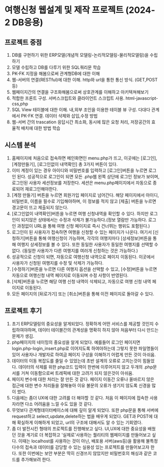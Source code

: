 # 여행신청 웹설계 및 제작 프로젝트 (2024-2 DB응용)
## 프로젝트 중점
1. DB를 구현하기 위한 ERP모델(개념적 모델링-논리적모델링-물리적모델링)을 수립하기
2. 모델 수립하고 DB를 다루기 위한 SQL쿼리문 학습
3. PK-FK 지정을 해봄으로써 관계형DB에 대한 이해
4. 웹-서버의 연결(RESTful)에 대한 이해. http와 url을 통한 통신 방식. (GET,POST등)
5. 웹페이지간의 연결을 구조화해봄으로써 상호관계를 이해하고 아키텍쳐해보기
6. 적합한 프론트 구성. 서버스크립트와 클라이언트 스크립트 사용. html-javascript-css,php
7. SQL View 테이블에 대한 이해. 내,외부 조인을 이용한 테이블 뷰 구성. 다대다 관계에서 PK-FK 연결. 데이터 삭제와 삽입,수정 방법
8. 웹-서버 간의 trascation 응답시간 최소화, 동시에 많은 요청 처리, 저장공간의 효율적 배치에 대한 방법 학습

## 시스템 분석
1. 홈페이지에 처음으로 접속하면 메인화면인 menu.php가 뜨고, 이곳에는 [로그인], [계정만들기], [로그인없이 내역확인] 총 3가지 버튼이 있다. 
2. 이미 계정이 있는 경우 아이디와 비밀번호를 입력하고 [로그인]버튼을 누르면 로그인 된다. 성공적으로 로그인이 되면 모든 .php웹 왼쪽 상단에 로그인 정보가 보이며, 로그인된 사용자 세션정보를 저장한다. 세션은 menu.php페이지에서 자동으로 종료되어 재로그인해야한다.
3. [계정 만들기] 버튼을 누르면 회원가입 페이지로 넘어간다. 해당 페이지에서 아이디, 비밀번호, 이름을 필수로 기입해야하며, 이 정보를 적지 않고 [제출] 버튼을 누르면 경고문이 뜨고 제출되지 않는다.
4. [로그인없이 내역확인]버튼을 누르면 여행 신청내역을 확인할 수 있다. 하지만 로그인이 되지않은 상태에서는 수정과 삭제가 불가능하다.(정보 열람만 가능하다. 로그인 과정없이 URL을 통해 여행 신청 페이지로 즉시 건너뛰는 행위도 포함된다.)
5. 로그인이 된 사용자가 접속하면 여행을 신청할 수 있는 페이지가 나온다. 여기서 [신청하기]버튼을 통해 여행신청이 가능하며, 각각의 여행지마다 [상세정보]버튼을 통해 여행지 상세정보를 볼 수 있다. 또한 동일한 사용자가 동일한 여행지를 선택할 수 없다. (동일한 사용자가 다른 여행지를 여러개 신청하는 것은 가능하다.)
6. 성공적으로 신청이 되면, 자동으로 여행신청 내역으로 페이지 이동된다. 이곳에서 사용자가 신청된 여행지를 수정 및 삭제가 가능하다.
7. [수정하기]버튼을 누르면 다른 여행지 옵션을 선택할 수 있고, [수정]버튼을 누르면 자동으로 여행신청 내역 페이지로 이동되며 수정 사항이 반영된다.
8. [삭제]버튼을 누르면 해당 여행 신청 내역이 삭제되고, 자동으로 여행 신청 내역 페이지로 이동된다.
9. 모든 페이지의 [뒤로가기] 또는 [취소]버튼을 통해 이전 페이지로 돌아갈 수 있다.

## 프로젝트 후기
1. 초기 ERP모델링의 중요성을 알게되었다. 정확하게 어떤 서비스를 제공할 것인지 수립하여야하며, 데이터 테이블간의 관계성을 명확히 하지 않아 처음부터 다시 만드는 문제가 생김.
2. php페이지의 네이밍의 중요성을 알게 되었다. 예를들어 로그인 페이지면 login.php-login_insert.php로 이어지도록 하여야하는데 그렇지 못한 파일명들이 있어 사용자나 개발자로 하여금 페이지 구성을 이해하기 어렵게 만든 것이 아쉬움.
3. 데이터의 이동 복잡도를 줄일 수 있었는데 초반 설계의 오류로 고치는것이 힘들었다. 데이터의 삭제를 위한 php코드 입력이 한번에 이루어지지 않고 두개의 .php문서를 거쳐 이동함으로써 트레픽에 대한 고려가 되지 않은것이 아쉬움.
4. 페이지 변수에 대한 처리는 잘 만든 것 같다. 페이지 이동간 오류나 올바르지 않은 접근에 대한 변수 처리들을 잘해놓아 이유 불문의 오류가 생기지 않도록 신경을 많이 썼다.
5. 다음에는 좀더 UX에 대한 고려를 더 해야할 것 같다. 처음 이 페이지에 접속한 사용자라면 다소 어려움을 느낄 수도 있을 것 같다.
6. 무엇보다 관계형데이터베이스에 대해 깊이 알게 되었다. 또한 php문을 통해 서버에 request하고 select,update,delete하는 법을 배우게 되었다. GET과 POST에 대해 확실하게 이해하게 되었고, url의 구조에 대해서도 알 수 있는 기회였다.
7. 좀 더 발전시킨 형태의 프로젝트를 진행해보고 싶다. UI,UX에 대한 중요성을 배웠던 것을 계기로 더 복잡하고 '실제로'사용하는 퀄리티의 웹페이지를 만들어보고 싶다. 이때는 localhost를 사용하는 것이 아닌, 배포용 서버(aws등)을 활용해 불특정 다수의 접속과 데이터를 감당할 수 있는 실용성 있는 프로젝트를 만들어보고자 한다. 또한 이번에는 보안 부분은 딱히 신경쓰지 않았지만 비밀번호의 해싱과 같은 코드를 추가해보려 한다.
